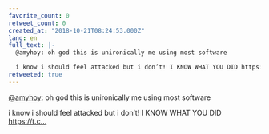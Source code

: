 ```yaml
---
favorite_count: 0
retweet_count: 0
created_at: "2018-10-21T08:24:53.000Z"
lang: en
full_text: |-
  @amyhoy: oh god this is unironically me using most software 

  i know i should feel attacked but i don’t! I KNOW WHAT YOU DID https://t.c…
retweeted: true
---
```


[@amyhoy](https://twitter.com/amyhoy): oh god this is unironically me using most
software

i know i should feel attacked but i don’t! I KNOW WHAT YOU DID https://t.c…
